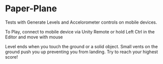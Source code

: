 # Paper-Plane

Tests with Generate Levels and Accelorometer controls on mobile devices.

To Play, connect to mobile device via Unity Remote or hold Left Ctrl in the Editor and move with mouse

Level ends when you touch the ground or a solid object. Small vents on the ground push you up preventing you from landing. Try to reach your highest score!
